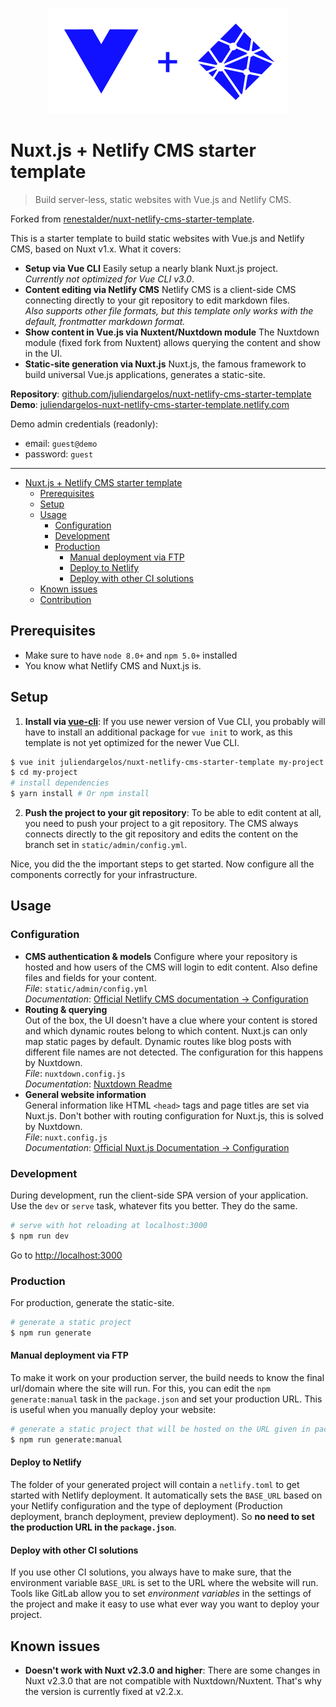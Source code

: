 <p align="center">
  <img width="386" src="https://raw.githubusercontent.com/juliendargelos/nuxt-netlify-cms-starter-template/master/docs/nuxt-netlify.svg?sanitize=true" alt="Nuxt Netlify Logo" />
</p>

# Nuxt.js + Netlify CMS starter template

> Build server-less, static websites with Vue.js and Netlify CMS.

Forked from [renestalder/nuxt-netlify-cms-starter-template](https://github.com/renestalder/nuxt-netlify-cms-starter-template).

This is a starter template to build static websites with Vue.js and Netlify CMS, based on Nuxt v1.x. What it covers:

* **Setup via Vue CLI**
  Easily setup a nearly blank Nuxt.js project.  
  *Currently not optimized for Vue CLI v3.0*.
* **Content editing via Netlify CMS**
  Netlify CMS is a client-side CMS connecting directly to your git repository to edit markdown files.  
  *Also supports other file formats, but this template only works with the default, frontmatter markdown format.*
* **Show content in Vue.js via Nuxtent/Nuxtdown module**
  The Nuxtdown module (fixed fork from Nuxtent) allows querying the content and show in the UI.
* **Static-site generation via Nuxt.js**
  Nuxt.js, the famous framework to build universal Vue.js applications, generates a static-site.

**Repository**: [github.com/juliendargelos/nuxt-netlify-cms-starter-template](https://github.com/juliendargelos/nuxt-netlify-cms-starter-template)<br>
**Demo**: [juliendargelos-nuxt-netlify-cms-starter-template.netlify.com](https://juliendargelos-nuxt-netlify-cms-starter-template.netlify.com)

Demo admin credentials (readonly):
- email: `guest@demo`
- password: `guest`

---

<!-- TOC -->

- [Nuxt.js + Netlify CMS starter template](#nuxtjs--netlify-cms-starter-template)
    - [Prerequisites](#prerequisites)
    - [Setup](#setup)
    - [Usage](#usage)
        - [Configuration](#configuration)
        - [Development](#development)
        - [Production](#production)
            - [Manual deployment via FTP](#manual-deployment-via-ftp)
            - [Deploy to Netlify](#deploy-to-netlify)
            - [Deploy with other CI solutions](#deploy-with-other-ci-solutions)
    - [Known issues](#known-issues)
    - [Contribution](#contribution)

<!-- /TOC -->

## Prerequisites

* Make sure to have `node 8.0+` and `npm 5.0+` installed
* You know what Netlify CMS and Nuxt.js is.

## Setup

1. **Install via [vue-cli](https://github.com/vuejs/vue-cli)**: If you use newer version of Vue CLI, you probably will have to install an additional package for `vue init` to work, as this template is not yet optimized for the newer Vue CLI.

``` bash
$ vue init juliendargelos/nuxt-netlify-cms-starter-template my-project  
$ cd my-project                  
# install dependencies
$ yarn install # Or npm install
```

2. **Push the project to your git repository**: To be able to edit content at all, you need to push your project to a git repository. The CMS always connects directly to the git repository and edits the content on the branch set in `static/admin/config.yml`.

Nice, you did the the important steps to get started. Now configure all the components correctly for your infrastructure.

## Usage

### Configuration

* **CMS authentication & models**
  Configure where your repository is hosted and how users of the CMS will login to edit content. Also define files and fields for your content.    
  *File*: `static/admin/config.yml`  
  *Documentation*: [Official Netlify CMS documentation -> Configuration][netlifydocs-configuration]
* **Routing & querying**  
  Out of the box, the UI doesn't have a clue where your content is stored and which dynamic routes belong to which content. Nuxt.js can only map static pages by default. Dynamic routes like blog posts with different file names are not detected. The configuration for this happens by Nuxtdown.  
  *File*: `nuxtdown.config.js`  
  *Documentation*: [Nuxtdown Readme][nuxtdownreadme]
* **General website information**  
  General information like HTML `<head>` tags and page titles are set via Nuxt.js. Don't bother with routing configuration for Nuxt.js, this is solved by Nuxtdown.  
  *File*: `nuxt.config.js`  
  *Documentation*: [Official Nuxt.js Documentation -> Configuration][nuxtconfig]

### Development

During development, run the client-side SPA version of your application. Use the `dev` or `serve` task, whatever fits you better. They do the same.

``` bash
# serve with hot reloading at localhost:3000
$ npm run dev
```

Go to [http://localhost:3000](http://localhost:3000)

### Production

For production, generate the static-site.

``` bash
# generate a static project
$ npm run generate
```

#### Manual deployment via FTP

To make it work on your production server, the build needs to know the final url/domain where the site will run. For this, you can edit the `npm generate:manual` task in the `package.json` and set your production URL. This is useful when you manually deploy your website:

```bash
# generate a static project that will be hosted on the URL given in package.json
$ npm run generate:manual
```

#### Deploy to Netlify

The folder of your generated project will contain a  `netlify.toml` to get started with Netlify deployment. It automatically sets the `BASE_URL` based on your Netlify configuration and the type of deployment (Production deployment, branch deployment, preview deployment). So **no need to set the production URL in the `package.json`**.

#### Deploy with other CI solutions

If you use other CI solutions, you always have to make sure, that the environment variable `BASE_URL` is set to the URL where the website will run. Tools like GitLab allow you to set *environment variables* in the settings of the project and make it easy to use what ever way you want to deploy your project.

## Known issues

* **Doesn't work with Nuxt v2.3.0 and higher**: There are some changes in Nuxt v2.3.0 that are not compatible with Nuxtdown/Nuxtent. That's why the version is currently fixed at v2.2.x.

[contributing]: https://github.com/juliendargelos/nuxt-netlify-cms-starter-template/blob/master/CONTRIBUTING.md
[netlifydocs-configuration]: https://www.netlifycms.org/docs/configuration-options/
[nuxtdownreadme]: https://github.com/joostdecock/nuxtdown-module/blob/master/README.md
[nuxtconfig]: https://nuxtjs.org/guide/configuration
